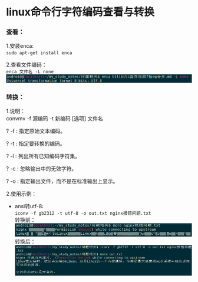 # linux命令行字符编码查看与转换

### 查看：
1.安装enca:  
`sudo apt-get install enca`

2.查看文件编码：  
`enca 文件名 -L none`
![:8.png](../img/8.png)

### 转换：
1.说明：  
convmv -f 源编码 -t 新编码 [选项] 文件名

?  -f <encoding> : 指定原始文本编码。

?  -t <encoding> : 指定要转换的编码。

?  -l : 列出所有已知编码字符集。

?  -c : 忽略输出中的无效字符。

?  -o <output file> : 指定输出文件，而不是在标准输出上显示。

2.使用示例：  
* ansi转utf-8:  
`iconv -f gb2312 -t utf-8 -o out.txt nginx报错问题.txt`  
转换前：  
![:9.png](../img/9.png)
转换后：  
![:10.png](../img/10.png)

